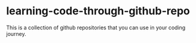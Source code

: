 # learning-code-through-github-repo
This is a collection of github repositories that you can use in your coding journey. 
